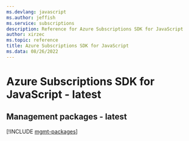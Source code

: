 ```yaml
---
ms.devlang: javascript
ms.author: jeffish
ms.service: subscriptions
description: Reference for Azure Subscriptions SDK for JavaScript
author: xirzec
ms.topic: reference
title: Azure Subscriptions SDK for JavaScript
ms.data: 08/26/2022
---
```

# Azure Subscriptions SDK for JavaScript - latest

## Management packages - latest
[!INCLUDE [mgmt-packages](subscriptions-mgmt-index.md)]